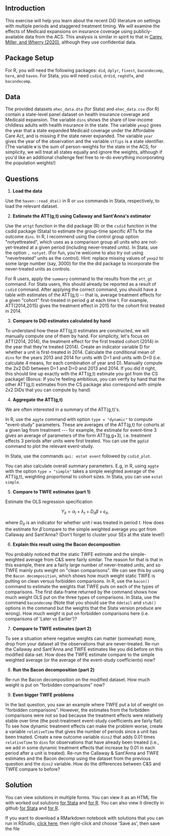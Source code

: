 
## Introduction

This exercise will help you learn about the recent DiD literature on settings with multiple periods and staggered treatment timing. We will examine the effects of Medicaid expansions on insurance coverage using publicly-available data from the ACS. This analysis is similar in spirit to that in [Carey, Miller, and Wherry (2020)](https://www.dropbox.com/s/mgunjcebpgnb939/Carey-et-al.pdf?dl=0), although they use confidential data.

## Package Setup 

For R, you will need the following packages: `did`, `dplyr`, `fixest`, `bacondecomp`, `here`, and `haven`. For Stata, you will need `csdid`, `drdid`, `reghdfe`, and `bacondecomp`.


## Data

The provided datasets `ehec_data.dta` (for Stata) and `ehec_data.csv` (for R) contain a state-level panel dataset on health insurance coverage and Medicaid expansion. The variable `dins` shows the share of low-income childless adults with health insurance in the state. The variable `yexp2` gives the year that a state expanded Medicaid coverage under the Affordable Care Act, and is missing if the state never expanded. The variable `year` gives the year of the observation and the variable `stfips` is a state identifier. (The variable `W` is the sum of person-weights for the state in the ACS; for simplicity, we will treat all states equally and ignore the weights, although if you'd like an additional challenge feel free to re-do everything incorporating the population weights!)

## Questions

1.  **Load the data**

Use the `haven::read_dta()` in R or `use` commands in Stata, respectively, to load the relevant dataset.


2.  **Estimate the ATT(g,t) using Callaway and Sant'Anna's estimator**

Use the `attgt` function in the did package (R) or the `csdid` function in the csdid package (Stata) to estimate the group-time specific ATTs for the outcome `dins`. In R, I recommend using the control group option "notyettreated", which uses as a comparison group all units who are not-yet-treated at a given period (including never-treated units). In Stata, use the option `, notyet`. (For fun, you're welcome to also try out using "nevertreated" units as the control). Hint: replace missing values of `yexp2` to some large number (say, 3000) for the the did package to incorporate the never-treated units as controls.


For R users, apply the `summary` command to the results from the `att_gt` command. For Stata users, this should already be reported as a result of `csdid` command. After applying the correct command, you should have a table with estimates of the ATT(g,t) -- that is, average treatment effects for a given "cohort" first-treated in period g at each time t. For example, ATT(2014,2015) gives the treatment effect in 2015 for the cohort first treated in 2014.


3.  **Compare to DiD estimates calculated by hand**

To understand how these ATT(g,t) estimates are constructed, we will manually compute one of them by hand. For simplicity, let's focus on ATT(2014, 2014), the treatment effect for the first treated cohort (2014) in the year that they're treated (2014). Create an indicator variable D for whether a unit is first-treated in 2014. Calculate the conditional mean of `dins` for the years 2013 and 2014 for units with D=1 and units with D=0 (i.e. calculate 4 means, for each combination of year and D). Manually compute the 2x2 DiD between D=1 and D=0 and 2013 and 2014. If you did it right, this should line up exactly with the ATT(g,t) estimate you got from the CS package! (Bonus: If you're feeling ambitious, you can verify by hand that the other ATT(g,t) estimates from the CS package also correspond with simple 2x2 DiDs that you can compute by hand)

4.  **Aggregate the ATT(g,t)**

We are often interested in a summary of the ATT(g,t)'s. 

In R, use the `aggte` command with option `type = "dynamic"` to compute "event-study" parameters. These are averages of the ATT(g,t) for cohorts at a given lag from treatment --- for example, the estimate for event-time 3 gives an average of parameters of the form ATT(g,g+3), i.e. treatment effects 3 periods after units were first treated. You can use the `ggdid` command to plot the relevant event-study. 

In Stata, use the commands `qui: estat event` followed by `csdid_plot`. 

You can also calculate overall summary parameters. E.g, in R, using `aggte` with the option `type = "simple"` takes a simple weighted average of the ATT(g,t), weighting proportional to cohort sizes. In Stata, you can use `estat simple`.

5.  **Compare to TWFE estimates (part 1)**

Estimate the OLS regression specification 

$$
Y_{it} = \alpha_i + \lambda_t + D_{it} \beta +\epsilon_{it},
$$

where  $D_{it}$  is an indicator for whether unit $i$ was treated in period $t$. How does the estimate for
$\hat{\beta}$ compare to the simple weighted average you got from Callaway and Sant'Anna? (Don't forget to cluster your SEs at the state level!)

6.  **Explain this result using the Bacon decomposition**

You probably noticed that the static TWFE estimate and the simple-weighted average from C&S were fairly similar. The reason for that is that in this example, there are a fairly large number of never-treated units, and so TWFE mainly puts weight on "clean comparisons". We can see this by using the `Bacon decomposition`, which shows how much weight static TWFE is putting on clean versus forbidden comparisons. In R, use the `bacon()` command to estimate the weights that TWFE puts on each of the types of comparisons. The first data-frame returned by the command shows how much weight OLS put on the three types of comparisons. In Stata, use the command `bacondecomp` (Note that you should use the `ddetail` and `stub()` options in the command but the weights that the Stata version produce are wrong). How much weight is put on forbidden comparisons here (i.e. comparisons of 'Later vs Earlier')?




7.  **Compare to TWFE estimates (part 2)**

To see a situation where negative weights can matter (somewhat) more, drop from your dataset all the observations that are never-treated. Re-run the Callaway and Sant'Anna and TWFE estimates like you did before on this modified data-set. How does the TWFE estimate compare to the simple weighted average (or the average of the event-study coefficients) now?



8.  **Run the Bacon decomposition (part 2)**

Re-run the Bacon decomposition on the modified dataset. How much weight is put on "forbidden comparisons" now?




9.  **Even bigger TWFE problems**

In the last question, you saw an example where TWFE put a lot of weight on "forbidden comparisons". However, the estimates from the forbidden comparisons were not so bad because the treatment effects were relatively stable over time (the post-treatment event-study coefficients are fairly flat). To see how dynamic treatment effects can make the problem worse, create a variable `relativeTime` that gives the number of periods since a unit has been treated. Create a new outcome variable `dins2` that adds 0.01 times `relativeTime` to `dins` for observations that have already been treated (i.e., we add in some dynamic treatment effects that increase by 0.01 in each period after a unit is treated). Re-run the Callaway & Sant'Anna and TWFE estimates and the Bacon decomp using the dataset from the previous question and the `dins2` variable. How do the differences between C&S and TWFE compare to before?



## Solution

You can view solutions in multiple forms. You can view it as an HTML file with worked out solutions [for Stata](https://raw.githack.com/Mixtape-Sessions/Advanced-DID/main/Exercises/Exercise-1/Solutions/medicaid-analysis-solutions-stata.html) and [for R](https://raw.githack.com/Mixtape-Sessions/Advanced-DID/main/Exercises/Exercise-1/Solutions/medicaid-analysis-solutions-R.html). You can also view it directly in github [for Stata](https://github.com/Mixtape-Sessions/Advanced-DID/blob/main/Exercises/Exercise-1/Solutions/medicaid-analysis-solutions-stata.md) and [for R](https://github.com/Mixtape-Sessions/Advanced-DID/blob/main/Exercises/Exercise-1/Solutions/medicaid-analysis-solutions-R.md). 

If you want to download a RMarkdown notebook with solutions that you can run in RStudio, [click here](https://raw.githubusercontent.com/Mixtape-Sessions/Advanced-DID/main/Exercises/Exercise-1/Solutions/medicaid-analysis-solutions-R.Rmd), then right-click and choose 'Save as', then save the file
